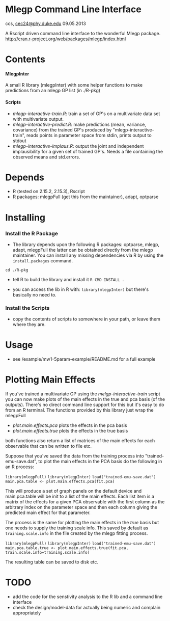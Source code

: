 Mlegp Command Line Interface
==============================

ccs, cec24@phy.duke.edu
09.05.2013

A Rscript driven command line interface to the wonderful Mlegp package.
http://cran.r-project.org/web/packages/mlegp/index.html

Contents
=======

#### MlegpInter
A small R library (mlegpInter) with some helper functions to make
predictions from an mlegp GP list (in ./R-pkg)

#### Scripts
- _mlegp-interactive-train.R_: train a set of GP's on a multivariate
  data set with multivariate output.
- _mlegp-interactive-predict.R_: make predictions (mean, variance,
  covariance) from the trained GP's produced by
  "mlegp-interactive-train", reads points in parameter space from
  stdin, prints output to stdout
- _mlegp-interactive-implaus.R_: output the joint and independent
  implausibility for a given set of trained GP's. Needs a file
  containing the observed means and std.errors.

Depends
=======

- R (tested on 2.15.2, 2.15.3), Rscript
- R packages: mlegpFull (get this from the maintainer), adapt, optparse


Installing
=========

### Install the R Package

- The library depends upon the following R packages: optparse, mlegp, adapt, mlegpFull
  the latter can be obtained directly from the mlegp maintainer. You can install any missing dependencies
  via R by using the `install.packages` command.

`cd ./R-pkg`
- tell R to build the library and install it
`R CMD INSTALL .`
  
- you can access the lib in R with:
`library(mlegpInter)`
but there's basically no need to.

### Install the Scripts

- copy the contents of scripts to somewhere in your path, or leave
  them where they are.

Usage
=====

- see /example/mw1-5param-example/README.md for a full example

Plotting Main Effects
=====

If you've trained a multivariate GP using the
_melgp-interactive-train_ script you can now make plots of the main
effects in the true and pca basis (of the outputs). There's no direct
command line support for this but it's easy to do from an R
terminal. The functions provided by this library just wrap the
mlegpFull

- _plot.main.effects.pca_ plots the effects in the pca basis
- _plot.main.effects.true_ plots the effects in the true basis

both functions also return a list of matrices of the main effects for each
observable that can be written to file etc.


Suppose that you've saved the data from the training process into
"trained-emu-save.dat", to plot the main effects in the PCA basis
do the following in an R process:

`library(mlegpFull)`
`library(mlegpInter)`
`load("trained-emu-save.dat")`
`main.pca.table <- plot.main.effects.pca(fit.pca)`

This will produce a set of graph panels on the default device and
main.pca.table will be init to a list of the main effects. Each list
item is a matrix of the effects for a given PCA observable with the
first column as the arbitrary index on the parameter space and then
each column giving the predicted main effect for that parameter.

The process is the same for plotting the main effects in the *true*
basis but one needs to supply the training scale info. This saved by
default as `training.scale.info` in the file created by the mlegp
fitting process.

`library(mlegpFull)`
`library(mlegpInter)`
`load("trained-emu-save.dat")`
`main.pca.table.true <- plot.main.effects.true(fit.pca, train.scale.info=training.scale.info)`

The resulting table can be saved to disk etc. 


TODO
=====

- add the code for the senstivity analysis to the R lib and a command line interface
- check the design/model-data for actually being numeric and complain appropriately

